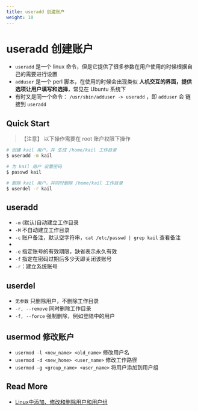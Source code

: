 ```yaml
---
title: useradd 创建账户
weight: 10
---
```






# useradd 创建账户



- `useradd` 是一个 linux 命令，但是它提供了很多参数在用户使用的时候根据自己的需要进行设置
- `adduser` 是一个 perl 脚本，在使用的时候会出现类似 **人机交互的界面，提供选项让用户填写和选择**，常见在 Ubuntu 系统下
- 有时又是同一个命令： `/usr/sbin/adduser -> useradd` ，即 `adduser` 会 链接到 `useradd`



## Quick Start

> 【注意】 以下操作需要在 root 账户权限下操作

```bash
# 创建 kail 用户，并 生成 /home/kail 工作目录
$ useradd -m kail

# 为 kail 用户 设置密码
$ passwd kail

# 删除 kail 用户，并同时删除 /home/kail 工作目录
$ userdel -r kail
```



## useradd

- `-m`  (默认)自动建立工作目录
- `-M` 不自动建立工作目录
- `-c` 账户备注，默认空字符串，`cat /etc/passwd | grep kail` 查看备注
- 
- `-e` 指定账号的有效期限，缺省表示永久有效
- `-f`  指定在密码过期后多少天即关闭该账号
- `-r`：建立系统账号



## userdel

- `无参数` 只删除用户，不删除工作目录
- `-r, --remove` 同时删除工作目录
- `-f, --force` 强制删除，例如登陆中的用户



## usermod 修改账户

- `usermod -l <new_name> <old_name>` 修改用户名
- `usermod -d <new_home> <user_name>` 修改工作路径
- `usermod –g <group_name> <user_name>`  将用户添加到用户组





## Read More

- [Linux中添加、修改和删除用户和用户组](https://my.oschina.net/junn/blog/138939)



